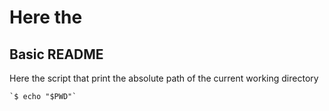 # Here the 
##  Basic README

Here the script that print the absolute path of the current working directory

	`$ echo "$PWD"`



